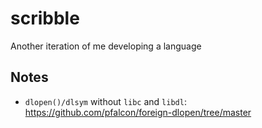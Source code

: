# scribble

Another iteration of me developing a language

## Notes

- `dlopen()/dlsym` without `libc` and `libdl`: https://github.com/pfalcon/foreign-dlopen/tree/master
